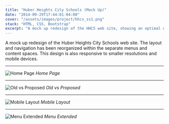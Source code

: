 ```yaml
---
title: "Huber Heights City Schools (Mock Up)"
date: "2014-09-29T17:44:01-04:00"
cover: "/assets/images/project/hhcs_ss1.png"
stack: "HTML, CSS, Bootstrap"
excerpt: "A mock up redesign of the HHCS web site, showing an optimal organization for links and content."
---
```


A mock up redesign of the Huber Heights City Schools web site. The layout and navigation has been reorganized within the separate menus and content spaces. This design is also responsive to smaller resolutions and mobile devices.

---

![Home Page](/assets/images/project/hhcs_ss1.png)
_Home Page_

---

![Old vs Proposed](/assets/images/project/hhcs_ss2.png)
_Old vs Proposed_

---

![Mobile Layout](/assets/images/project/hhcs_ss3.png)
_Mobile Layout_

---

![Menu Extended](/assets/images/project/hhcs_ss4.png)
_Menu Extended_

